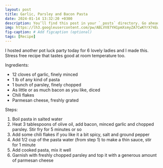 ```yaml
---
layout: post
title: Garlic, Parsley and Bacon Pasta
date: 2024-01-14 13:32:20 +0300
description: You’ll find this post in your `_posts` directory. Go ahead and edit it and re-build the site to see your changes. # Add post description (optional)
img: https://lh3.googleusercontent.com/pw/ABLVV87YH1pmXsmyZA7CwKYrX74Ew6WLRyy4JxN7SBWhlAy5dcF55oMdcNYQjnhteb3nS6T8FpbhWeGhBju0JnK6XRKwB5K_6OS6DZjKYwpDJcfcB5wUxhDM=w2400
fig-caption: # Add figcaption (optional)
tags: [Recipe]
---
```


I hosted another pot luck party today for 6 lovely ladies and I made this. Stress free recipe that tastes good at room temperature too.

Ingredients:
- 12 cloves of garlic, finely minced
- 1 lb of any kind of pasta
- 1 bunch of parsley, finely chopped
- As little or as much bacon as you like, diced
- Chili flakes
- Parmesan cheese, freshly grated

Steps:
1. Boil pasta in salted water
2. Heat 3 tablespoons of olive oil, add bacon, minced garlic and chopped parsley. Stir fry for 5 minutes or so
2. Add some chili flakes if you like it a bit spicy, salt and ground pepper
3. Add 1/2 cup of the pasta water (from step 1) to make a thin sauce, stir for 1 minute
4. Add cooked pasta, mix it well
5. Garnish with freshly chopped parsley and top it with a generous amount of parmesan cheese